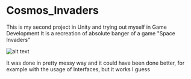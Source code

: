 # Cosmos_Invaders
This is my second project in Unity and trying out myself in Game Development
It is a recreation of absolute banger of a game "Space Invaders"

![alt text](https://i.postimg.cc/KjVs2sP5/image.png)

It was done in pretty messy way and it could have been done better, for example with the usage of Interfaces, but it works I guess